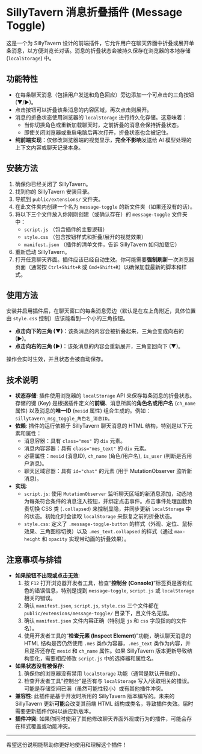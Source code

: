 
# SillyTavern 消息折叠插件 (Message Toggle)

这是一个为 SillyTavern 设计的前端插件，它允许用户在聊天界面中折叠或展开单条消息，以方便浏览长对话。消息的折叠状态会被持久保存在浏览器的本地存储 (`localStorage`) 中。

## 功能特性

*   在每条聊天消息（包括用户发送和角色回应）旁边添加一个可点击的三角按钮 (▼/▶)。
*   点击按钮可以折叠该条消息的内容区域，再次点击则展开。
*   消息的折叠状态使用浏览器的 `localStorage` 进行持久化存储。这意味着：
    *   当你切换角色或重新加载聊天时，之前折叠的消息会保持折叠状态。
    *   即使关闭浏览器或重启电脑后再次打开，折叠状态也会被记住。
*   **纯前端实现**：仅修改浏览器端的视觉显示，**完全不影响**发送给 AI 模型处理的上下文内容或聊天记录本身。

## 安装方法

1.  确保你已经关闭了 SillyTavern。
2.  找到你的 SillyTavern 安装目录。
3.  导航到 `public/extensions/` 文件夹。
4.  在此文件夹内创建一个名为 `message-toggle` 的新文件夹（如果还没有的话）。
5.  将以下三个文件放入你刚刚创建（或确认存在）的 `message-toggle` 文件夹中：
    *   `script.js` （包含插件的主要逻辑）
    *   `style.css` （包含按钮样式和折叠/展开的视觉效果）
    *   `manifest.json` （插件的清单文件，告诉 SillyTavern 如何加载它）
6.  重新启动 SillyTavern。
7.  打开任意聊天界面。插件应该已经自动生效。你可能需要**强制刷新**一次浏览器页面（通常按 `Ctrl+Shift+R` 或 `Cmd+Shift+R`）以确保加载最新的脚本和样式。

## 使用方法

安装并启用插件后，在聊天窗口的每条消息旁边（默认是在左上角附近，具体位置由 `style.css` 控制）应该能看到一个小的三角按钮。

*   **点击向下的三角 (▼)**：该条消息的内容会被折叠起来，三角会变成向右的 (▶)。
*   **点击向右的三角 (▶)**：该条消息的内容会重新展开，三角变回向下 (▼)。

操作会实时生效，并且状态会被自动保存。

## 技术说明

*   **状态存储**: 插件使用浏览器的 `localStorage` API 来保存每条消息的折叠状态。存储的键 (Key) 是根据插件定义的**前缀**、消息所属的**角色名或用户名** (`ch_name` 属性) 以及消息的**唯一ID** (`mesid` 属性) 组合生成的。例如：`sillytavern_msg_toggle_角色名_消息ID`。
*   **依赖**: 插件的运行依赖于 SillyTavern 聊天消息的 HTML 结构，特别是以下元素和属性：
    *   消息容器：具有 `class="mes"` 的 `div` 元素。
    *   消息内容容器：具有 `class="mes_text"` 的 `div` 元素。
    *   必需属性：`mesid` (消息ID), `ch_name` (角色/用户名), `is_user` (判断是否用户消息)。
    *   聊天区域容器：具有 `id="chat"` 的元素 (用于 MutationObserver 监听新消息)。
*   **实现**:
    *   `script.js`: 使用 `MutationObserver` 监听聊天区域的新消息添加，动态地为每条符合条件的消息注入按钮，并绑定点击事件。点击事件处理函数负责切换 CSS 类 (`.collapsed`) 来控制显隐，并同步更新 `localStorage` 中的状态。初始化时会读取 `localStorage` 来恢复之前的折叠状态。
    *   `style.css`: 定义了 `.message-toggle-button` 的样式（外观、定位、鼠标效果、三角图标切换）以及 `.mes_text.collapsed` 的样式（通过 `max-height` 和 `opacity` 实现带动画的折叠效果）。

## 注意事项与排错

*   **如果按钮不出现或点击无效**:
    1.  按 `F12` 打开浏览器开发者工具，检查“**控制台 (Console)**”标签页是否有红色的错误信息，特别是提到 `message-toggle`, `script.js` 或 `localStorage` 相关的错误。
    2.  确认 `manifest.json`, `script.js`, `style.css` 三个文件都在 `public/extensions/message-toggle/` 目录下，且文件名无误。
    3.  确认 `manifest.json` 文件内容正确（特别是 `js` 和 `css` 字段指向的文件名）。
    4.  使用开发者工具的“**检查元素 (Inspect Element)**”功能，确认聊天消息的 HTML 结构是否仍然使用 `.mes` 类作为容器，`.mes_text` 类作为内容，并且是否还存在 `mesid` 和 `ch_name` 属性。如果 SillyTavern 版本更新导致结构变化，需要相应修改 `script.js` 中的选择器和属性名。
*   **如果状态没有被保存**:
    1.  确保你的浏览器没有禁用 `localStorage` 功能（通常是默认开启的）。
    2.  检查开发者工具“控制台”是否有与 `localStorage` 写入/读取相关的错误。可能是存储空间已满（虽然可能性较小）或有其他插件冲突。
*   **兼容性**: 此插件是基于开发时所用的 SillyTavern 版本编写的。未来的 SillyTavern 更新**可能**会改变其前端 HTML 结构或类名，导致插件失效。届时需要更新插件代码以适应新版本。
*   **插件冲突**: 如果你同时使用了其他修改聊天界面外观或行为的插件，可能会存在样式覆盖或功能冲突。

---

希望这份说明能帮助你更好地使用和理解这个插件！
